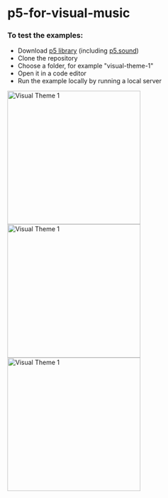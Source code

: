 # p5-for-visual-music
### To test the examples:
* Download [p5 library](https://p5js.org/download/) (including [p5.sound](https://github.com/processing/p5.js-sound/blob/master/lib/p5.sound.js))
* Clone the repository
* Choose a folder, for example "visual-theme-1"
* Open it in a code editor
* Run the example locally by running a local server

<img width="300" alt="Visual Theme 1" src="https://raw.githubusercontent.com/lucierabahi/p5-for-visual-music/master/reusable-examples/visual-theme-1/theme1.png">

<img width="300" alt="Visual Theme 1" src="https://raw.githubusercontent.com/lucierabahi/p5-for-visual-music/master/reusable-examples/visual-theme-1/theme2.png">

<img width="300" alt="Visual Theme 1" src="https://raw.githubusercontent.com/lucierabahi/p5-for-visual-music/master/reusable-examples/visual-theme-1/theme4.png">
